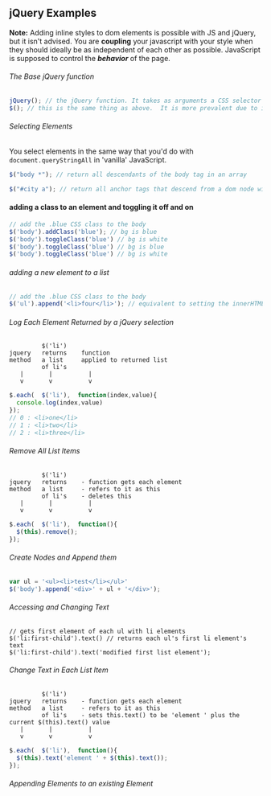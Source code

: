 ## jQuery Examples



**Note:** Adding inline styles to dom elements is possible with JS and jQuery, but it isn't advised.  You are **coupling** your javascript with your style when they should ideally be as independent of each other as possible. JavaScript is supposed to control the ***behavior*** of the page.

###### The Base jQuery function
````javascript
jQuery(); // the jQuery function. It takes as arguments a CSS selector string.
$(); // this is the same thing as above.  It is more prevalent due to it's brief, distinct syntax.
````

###### Selecting Elements

You select elements in the same way that you'd do with ````document.queryStringAll```` in 'vanilla' JavaScript.
````javascript
$("body *"); // return all descendants of the body tag in an array

$("#city a"); // return all anchor tags that descend from a dom node with the id 'city'
````


#### adding a class to an element and toggling it off and on
````javascript
// add the .blue CSS class to the body
$('body').addClass('blue'); // bg is blue
$('body').toggleClass('blue') // bg is white
$('body').toggleClass('blue') // bg is blue
$('body').toggleClass('blue') // bg is white

````
###### adding a new element to a list 
````javascript
// add the .blue CSS class to the body
$('ul').append('<li>four</li>'); // equivalent to setting the innerHTML to '<li>four</li>'

````

###### Log Each Element Returned by a jQuery selection
````
         $('li')
jquery   returns    function
method   a list     applied to returned list
         of li's
   |       |          | 
   v       v          v
````
````javascript
$.each(  $('li'),  function(index,value){
  console.log(index,value)
});
// 0 : <li>one</li>
// 1 : <li>two</li>
// 2 : <li>three</li>
````

###### Remove All List Items
````
         $('li')
jquery   returns    - function gets each element
method   a list     - refers to it as this
         of li's    - deletes this
   |       |          | 
   v       v          v
````
```javascript
$.each(  $('li'),  function(){
  $(this).remove();
});
````

###### Create Nodes and Append them
````javascript
var ul = '<ul><li>test</li></ul>'
$('body').append('<div>' + ul + '</div>');
````

###### Accessing and Changing Text 
````
// gets first element of each ul with li elements
$('li:first-child').text() // returns each ul's first li element's text
$('li:first-child').text('modified first list element');
````

###### Change Text in Each List Item
````
         $('li')
jquery   returns    - function gets each element
method   a list     - refers to it as this
         of li's    - sets this.text() to be 'element ' plus the current $(this).text() value 
   |       |          | 
   v       v          v
````

```javascript
$.each(  $('li'),  function(){
  $(this).text('element ' + $(this).text());
});
````
###### Appending Elements to an existing Element

